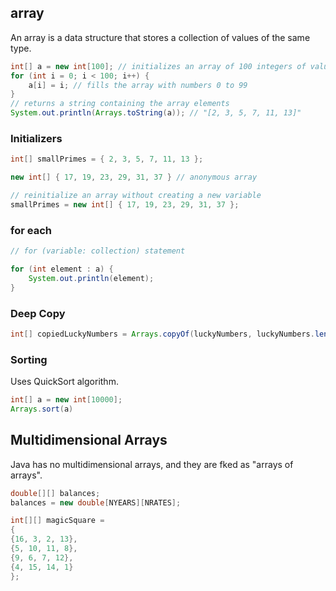 ## array

An array is a data structure that stores a collection of values of the same type.

```java
int[] a = new int[100]; // initializes an array of 100 integers of value null
for (int i = 0; i < 100; i++) {
    a[i] = i; // fills the array with numbers 0 to 99
}
// returns a string containing the array elements
System.out.println(Arrays.toString(a)); // "[2, 3, 5, 7, 11, 13]"
```

### Initializers

```java
int[] smallPrimes = { 2, 3, 5, 7, 11, 13 };

new int[] { 17, 19, 23, 29, 31, 37 } // anonymous array

// reinitialize an array without creating a new variable
smallPrimes = new int[] { 17, 19, 23, 29, 31, 37 };
```

### for each

```java
// for (variable: collection) statement

for (int element : a) {
    System.out.println(element);
}
```

### Deep Copy

```java
int[] copiedLuckyNumbers = Arrays.copyOf(luckyNumbers, luckyNumbers.length);
```

### Sorting

Uses QuickSort algorithm.

```java
int[] a = new int[10000];
Arrays.sort(a)
```

## Multidimensional Arrays

Java has no multidimensional arrays, and they are fked as "arrays of arrays".

```java
double[][] balances;
balances = new double[NYEARS][NRATES];

int[][] magicSquare =
{
{16, 3, 2, 13},
{5, 10, 11, 8},
{9, 6, 7, 12},
{4, 15, 14, 1}
};
```
